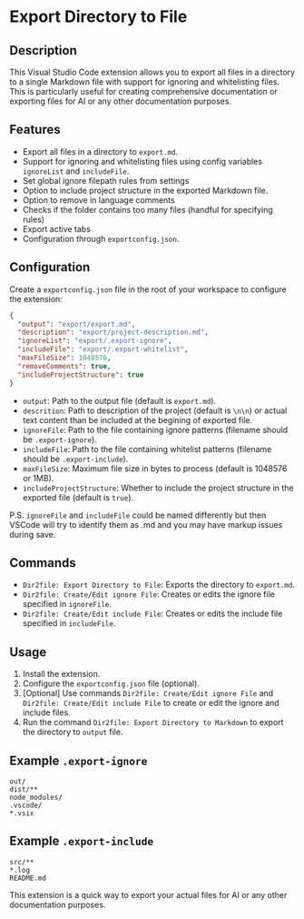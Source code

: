 # Export Directory to File

## Description

This Visual Studio Code extension allows you to export all files in a directory to a single Markdown file with support for ignoring and whitelisting files. This is particularly useful for creating comprehensive documentation or exporting files for AI or any other documentation purposes.

## Features

- Export all files in a directory to `export.md`.
- Support for ignoring and whitelisting files using config variables `ignoreList` and `includeFile`.
- Set global ignore filepath rules from settings
- Option to include project structure in the exported Markdown file.
- Option to remove in language comments
- Checks if the folder contains too many files (handful for specifying rules)
- Export active tabs
- Configuration through `exportconfig.json`.

## Configuration

Create a `exportconfig.json` file in the root of your workspace to configure the extension:

```json
{
  "output": "export/export.md",
  "description": "export/project-description.md",
  "ignoreList": "export/.export-ignore",
  "includeFile": "export/.export-whitelist",
  "maxFileSize": 1048576,
  "removeComments": true,
  "includeProjectStructure": true
}
```

- `output`: Path to the output file (default is `export.md`).
- `descrition`: Path to description of the project (default is `\n\n`) or actual text content than be included at the begining of exported file.
- `ignoreFile`: Path to the file containing ignore patterns (filename should be `.export-ignore`).
- `includeFile`: Path to the file containing whitelist patterns (filename should be `.export-include`).
- `maxFileSize`: Maximum file size in bytes to process (default is 1048576 or 1MB).
- `includeProjectStructure`: Whether to include the project structure in the exported file (default is `true`).

P.S. `ignoreFile` and `includeFile` could be named differently but then VSCode will try to identify them as .md and you may have markup issues during save.

## Commands

- `Dir2file: Export Directory to File`: Exports the directory to `export.md`.
- `Dir2file: Create/Edit ignore File`: Creates or edits the ignore file specified in `ignoreFile`.
- `Dir2file: Create/Edit include File`: Creates or edits the include file specified in `includeFile`.

## Usage

1. Install the extension.
2. Configure the `exportconfig.json` file (optional).
3. [Optional] Use commands `Dir2file: Create/Edit ignore File` and `Dir2file: Create/Edit include File` to create or edit the ignore and include files.
4. Run the command `Dir2file: Export Directory to Markdown` to export the directory to `output` file.

## Example `.export-ignore`

```
out/
dist/**
node_modules/
.vscode/
*.vsix
```

## Example `.export-include`

```
src/**
*.log
README.md
```

This extension is a quick way to export your actual files for AI or any other documentation purposes.
